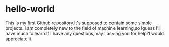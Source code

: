 # hello-world
This is my first Github repository.It's supposed to contain some simple projects.
I am completely new to the field of machine learning,so Iguess I'll have much to learn.If I have any questions,may I 
asking you for help?I would appreciate it.
